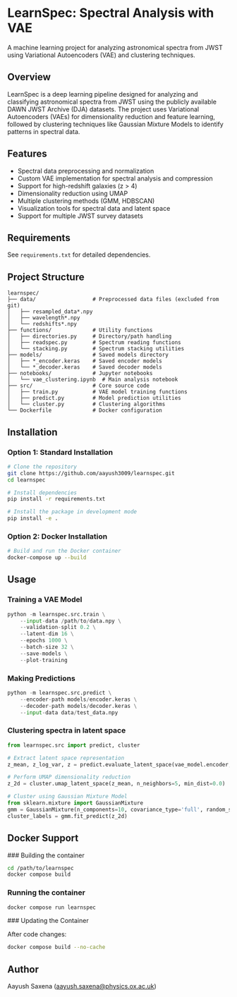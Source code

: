 # LearnSpec: Spectral Analysis with VAE

A machine learning project for analyzing astronomical spectra from JWST using Variational Autoencoders (VAE) and clustering techniques.

## Overview

LearnSpec is a deep learning pipeline designed for analyzing and classifying astronomical spectra from JWST using the publicly available DAWN JWST Archive (DJA) datasets. The project uses Variational Autoencoders (VAEs) for dimensionality reduction and feature learning, followed by clustering techniques like Gaussian Mixture Models to identify patterns in spectral data.

## Features

- Spectral data preprocessing and normalization
- Custom VAE implementation for spectral analysis and compression
- Support for high-redshift galaxies (z > 4)
- Dimensionality reduction using UMAP
- Multiple clustering methods (GMM, HDBSCAN)
- Visualization tools for spectral data and latent space
- Support for multiple JWST survey datasets

## Requirements

See `requirements.txt` for detailed dependencies.

## Project Structure

```
learnspec/
├── data/                  # Preprocessed data files (excluded from git)
│   ├── resampled_data*.npy
│   ├── wavelength*.npy
│   └── redshifts*.npy  
├── functions/             # Utility functions
│   ├── directories.py     # Directory/path handling
│   ├── readspec.py        # Spectrum reading functions
│   └── stacking.py        # Spectrum stacking utilities
├── models/                # Saved models directory
│   ├── *_encoder.keras    # Saved encoder models
│   └── *_decoder.keras    # Saved decoder models
├── notebooks/             # Jupyter notebooks
│   └── vae_clustering.ipynb  # Main analysis notebook
├── src/                   # Core source code
│   ├── train.py           # VAE model training functions
│   ├── predict.py         # Model prediction utilities
│   └── cluster.py         # Clustering algorithms
└── Dockerfile             # Docker configuration
```

## Installation

### Option 1: Standard Installation

```bash
# Clone the repository
git clone https://github.com/aayush3009/learnspec.git
cd learnspec

# Install dependencies
pip install -r requirements.txt

# Install the package in development mode
pip install -e .
```

### Option 2: Docker Installation

```bash
# Build and run the Docker container
docker-compose up --build
```

## Usage

### Training a VAE Model

```python
python -m learnspec.src.train \
    --input-data /path/to/data.npy \
    --validation-split 0.2 \
    --latent-dim 16 \
    --epochs 1000 \
    --batch-size 32 \
    --save-models \
    --plot-training
```

### Making Predictions

```python
python -m learnspec.src.predict \
    --encoder-path models/encoder.keras \
    --decoder-path models/decoder.keras \
    --input-data data/test_data.npy
```

### Clustering spectra in latent space

```python
from learnspec.src import predict, cluster

# Extract latent space representation
z_mean, z_log_var, z = predict.evaluate_latent_space(vae_model.encoder, resampled_data)

# Perform UMAP dimensionality reduction
z_2d = cluster.umap_latent_space(z_mean, n_neighbors=5, min_dist=0.0)

# Cluster using Gaussian Mixture Model
from sklearn.mixture import GaussianMixture
gmm = GaussianMixture(n_components=10, covariance_type='full', random_state=42)
cluster_labels = gmm.fit_predict(z_2d)
```


## Docker Support


### Building the container

```bash
cd /path/to/learnspec
docker compose build
```


### Running the container

```bash
docker compose run learnspec
```


### Updating the Container

After code changes:

```bash
docker compose build --no-cache
```

## Author

Aayush Saxena (aayush.saxena@physics.ox.ac.uk)